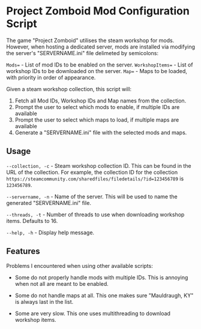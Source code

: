 # Project Zomboid Mod Configuration Script
The game "Project Zomboid" utilises the steam workshop for mods. However, when hosting a dedicated server, mods are installed via modifying the server's "SERVERNAME.ini" file delimeted by semicolons:

`Mods=` - List of mod IDs to be enabled on the server.
`WorkshopItems=` - List of workshop IDs to be downloaded on the server.
`Map=` - Maps to be loaded, with priority in order of appearance.

Given a steam workshop collection, this script will:

1. Fetch all Mod IDs, Workshop IDs and Map names from the collection.
2. Prompt the user to select which mods to enable, if multiple IDs are available
3. Prompt the user to select which maps to load, if multiple maps are available
4. Generate a "SERVERNAME.ini" file with the selected mods and maps.

## Usage

`--collection, -c` - Steam workshop collection ID. This can be found in the URL of the collection. For example, the collection ID for the collection `https://steamcommunity.com/sharedfiles/filedetails/?id=123456789` is `123456789`.

`--servername, -n` - Name of the server. This will be used to name the generated "SERVERNAME.ini" file.

`--threads, -t` - Number of threads to use when downloading workshop items. Defaults to 16.

`--help, -h` - Display help message.

## Features

Problems I encountered when using other available scripts:

- Some do not properly handle mods with multiple IDs. This is annoying when not all are meant to be enabled.

- Some do not handle maps at all. This one makes sure "Mauldraugh, KY" is always last in the list.

- Some are very slow. This one uses multithreading to download workshop items.